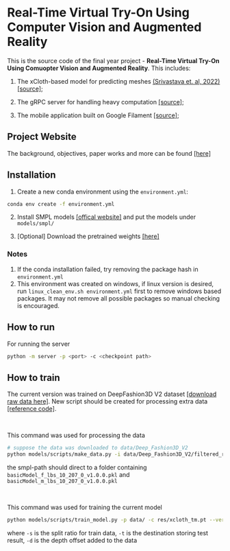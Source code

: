 # Real-Time Virtual Try-On Using Computer Vision and Augmented Reality

This is the source code of the final year project - **Real-Time Virtual Try-On Using Comuopter Vision and Augmented Reality**. This includes:

1. The xCloth-based model for predicting meshes [(Srivastava et. al, 2022)](https://arxiv.org/pdf/2208.12934.pdf) [[source]](./models/xcloth);

2. The gRPC server for handling heavy computation [[source]](./server);

3. The mobile application built on Google Filament [[source]](./virtualtryonapp/);


## Project Website

The background, objectives, paper works and more can be found [[here]](https://wp2023.cs.hku.hk/fyp23084/)

## Installation

1. Create a new conda environment using the `environment.yml`:
```bash
conda env create -f environment.yml
```
2. Install SMPL models [[offical website]](https://smpl.is.tue.mpg.de/) and put the models under `models/smpl/` 

3. [Optional] Download the pretrained weights [[here]](https://connecthkuhk-my.sharepoint.com/:f:/g/personal/u3578889_connect_hku_hk/El_JImBOplpGum-D-d5mlC0BjSVqOWO7btgbjOe8HKmMJw?e=sM3CAH)

### Notes
1. If the conda installation failed, try removing the package hash in `environment.yml`
2. This environment was created on windows, if linux version is desired, run `linux_clean_env.sh environment.yml` first to remove windows based packages. It may not remove all possible packages so manual checking is encouraged.

## How to run

For running the server
```bash
python -m server -p <port> -c <checkpoint path>
```

## How to train

The current version was trained on DeepFashion3D V2 dataset [[download raw data here]](https://github.com/GAP-LAB-CUHK-SZ/deepFashion3D). 
New script should be created for processing extra data [[reference code]](./models/xcloth/train/preprocessing.py). 

<br/>

This command was used for processing the data
```bash
# suppose the data was downloaded to data/Deep_Fashion3D_V2
python models/scripts/make_data.py -i data/Deep_Fashion3D_V2/filtered_registered_mesh data/Deep_Fashion3D_V2/pose_estimation/packed_pose -o data/pose data/mesh --smpl-path <smpl path>
```
the smpl-path should direct to a folder containing `basicModel_f_lbs_10_207_0_v1.0.0.pkl` and `basicModel_m_lbs_10_207_0_v1.0.0.pkl`

<br/>

This command was used for training the current model
```bash
python models/scripts/train_model.py -p data/ -c res/xcloth_tm.pt --verbose --plot_path res/xcloth_tm_loss.png --log_file res/xcloth_tm.log -s 0.9 -t res/test_results -d 0.5
```
where `-s` is the split ratio for train data, `-t` is the destination storing test result, `-d` is the depth offset added to the data


